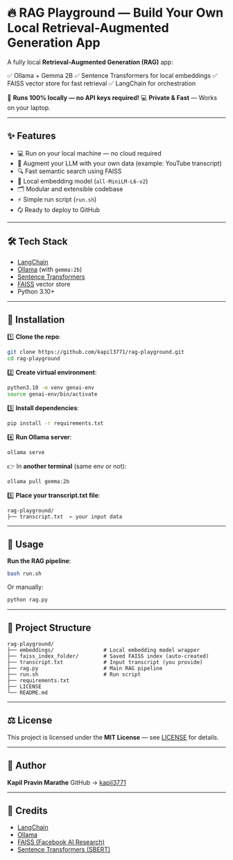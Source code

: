 # 🔥 RAG Playground — Build Your Own Local Retrieval-Augmented Generation App

A fully local **Retrieval-Augmented Generation (RAG)** app:

✅ Ollama + Gemma 2B
✅ Sentence Transformers for local embeddings
✅ FAISS vector store for fast retrieval
✅ LangChain for orchestration

🚀 **Runs 100% locally — no API keys required!**
💻 **Private & Fast** — Works on your laptop.

---

## ✨ Features

* 💻 Run on your local machine — no cloud required
* 🧠 Augment your LLM with your own data (example: YouTube transcript)
* 🔍 Fast semantic search using FAISS
* 🤖 Local embedding model (`all-MiniLM-L6-v2`)
* 🗂 Modular and extensible codebase
* ⚡️ Simple run script (`run.sh`)
* 🗘️ Ready to deploy to GitHub

---

## 🛠 Tech Stack

* [LangChain](https://github.com/langchain-ai/langchain)
* [Ollama](https://ollama.com/) (with `gemma:2b`)
* [Sentence Transformers](https://www.sbert.net/)
* [FAISS](https://github.com/facebookresearch/faiss) vector store
* Python 3.10+

---

## 🚀 Installation

1️⃣ **Clone the repo**:

```bash
git clone https://github.com/kapil3771/rag-playground.git
cd rag-playground
```

2️⃣ **Create virtual environment**:

```bash
python3.10 -m venv genai-env
source genai-env/bin/activate
```

3️⃣ **Install dependencies**:

```bash
pip install -r requirements.txt
```

4️⃣ **Run Ollama server**:

```bash
ollama serve
```

👉 In **another terminal** (same env or not):

```bash
ollama pull gemma:2b
```

5️⃣ **Place your transcript.txt file**:

```
rag-playground/
├── transcript.txt  ← your input data
```

---

## 🏃️ Usage

**Run the RAG pipeline**:

```bash
bash run.sh
```

Or manually:

```bash
python rag.py
```

---

## 📂 Project Structure

```
rag-playground/
├── embeddings/                # Local embedding model wrapper
├── faiss_index_folder/        # Saved FAISS index (auto-created)
├── transcript.txt             # Input transcript (you provide)
├── rag.py                     # Main RAG pipeline
├── run.sh                     # Run script
├── requirements.txt
├── LICENSE
└── README.md
```

---

## ⚖️ License

This project is licensed under the **MIT License** — see [LICENSE](LICENSE) for details.

---

## 👤 Author

**Kapil Pravin Marathe**
GitHub → [kapil3771](https://github.com/kapil3771)

---

## 🙏 Credits

* [LangChain](https://github.com/langchain-ai/langchain)
* [Ollama](https://ollama.com/)
* [FAISS (Facebook AI Research)](https://github.com/facebookresearch/faiss)
* [Sentence Transformers (SBERT)](https://www.sbert.net/)

